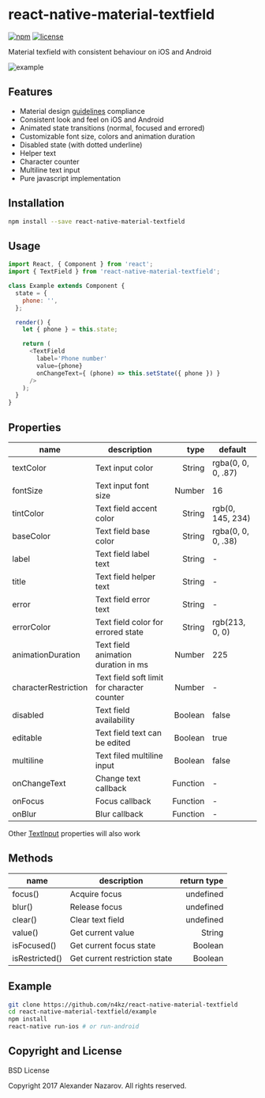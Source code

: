[npm-badge]: https://img.shields.io/npm/v/react-native-material-textfield.svg?colorB=ff6d00
[npm-url]: https://npmjs.com/package/react-native-material-textfield
[license-badge]: https://img.shields.io/npm/l/react-native-material-textfield.svg?colorB=448aff
[license-url]: https://raw.githubusercontent.com/n4kz/react-native-material-textfield/master/license.txt

# react-native-material-textfield

[![npm][npm-badge]][npm-url]
[![license][license-badge]][license-url]

Material texfield with consistent behaviour on iOS and Android

![example](https://cloud.githubusercontent.com/assets/2055622/24325711/eaa4ff08-11af-11e7-8550-2504c1580979.gif)

## Features

* Material design [guidelines](https://material.io/guidelines/components/text-fields.html) compliance
* Consistent look and feel on iOS and Android
* Animated state transitions (normal, focused and errored)
* Customizable font size, colors and animation duration
* Disabled state (with dotted underline)
* Helper text
* Character counter
* Multiline text input
* Pure javascript implementation

## Installation

```bash
npm install --save react-native-material-textfield
```

## Usage

```javascript
import React, { Component } from 'react';
import { TextField } from 'react-native-material-textfield';

class Example extends Component {
  state = {
    phone: '',
  };

  render() {
    let { phone } = this.state;

    return (
      <TextField
        label='Phone number'
        value={phone}
        onChangeText={ (phone) => this.setState({ phone }) }
      />
    );
  }
}
```

## Properties

name                 | description                                 | type     | default
-------------------- | ------------------------------------------- | --------:| ------------------
textColor            | Text input color                            |   String | rgba(0, 0, 0, .87)
fontSize             | Text input font size                        |   Number | 16
tintColor            | Text field accent color                     |   String | rgb(0, 145, 234)
baseColor            | Text field base color                       |   String | rgba(0, 0, 0, .38)
label                | Text field label text                       |   String | -
title                | Text field helper text                      |   String | -
error                | Text field error text                       |   String | -
errorColor           | Text field color for errored state          |   String | rgb(213, 0, 0)
animationDuration    | Text field animation duration in ms         |   Number | 225
characterRestriction | Text field soft limit for character counter |   Number | -
disabled             | Text field availability                     |  Boolean | false
editable             | Text field text can be edited               |  Boolean | true
multiline            | Text filed multiline input                  |  Boolean | false
onChangeText         | Change text callback                        | Function | -
onFocus              | Focus callback                              | Function | -
onBlur               | Blur callback                               | Function | -

Other [TextInput](https://facebook.github.io/react-native/docs/textinput.html#props) properties will also work

## Methods

name           | description                   | return type
-------------- | ----------------------------- | -----------:
focus()        | Acquire focus                 |   undefined
blur()         | Release focus                 |   undefined
clear()        | Clear text field              |   undefined
value()        | Get current value             |      String
isFocused()    | Get current focus state       |     Boolean
isRestricted() | Get current restriction state |     Boolean

## Example

```bash
git clone https://github.com/n4kz/react-native-material-textfield
cd react-native-material-textfield/example
npm install
react-native run-ios # or run-android
```

## Copyright and License

BSD License

Copyright 2017 Alexander Nazarov. All rights reserved.
